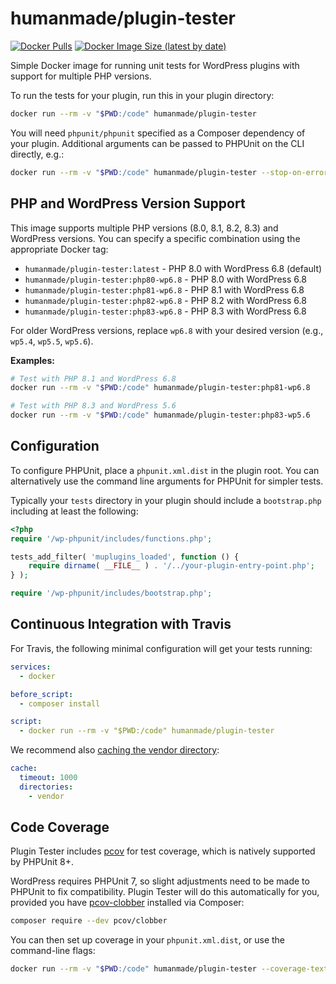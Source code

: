 # humanmade/plugin-tester

[![Docker Pulls](https://img.shields.io/docker/pulls/humanmade/plugin-tester)](https://hub.docker.com/repository/docker/humanmade/plugin-tester) [![Docker Image Size (latest by date)](https://img.shields.io/docker/image-size/humanmade/plugin-tester)](https://hub.docker.com/repository/docker/humanmade/plugin-tester)

Simple Docker image for running unit tests for WordPress plugins with support for multiple PHP versions.

To run the tests for your plugin, run this in your plugin directory:

```sh
docker run --rm -v "$PWD:/code" humanmade/plugin-tester
```

You will need `phpunit/phpunit` specified as a Composer dependency of your plugin. Additional arguments can be passed to PHPUnit on the CLI directly, e.g.:

```sh
docker run --rm -v "$PWD:/code" humanmade/plugin-tester --stop-on-error
```

## PHP and WordPress Version Support

This image supports multiple PHP versions (8.0, 8.1, 8.2, 8.3) and WordPress versions. You can specify a specific combination using the appropriate Docker tag:

- `humanmade/plugin-tester:latest` - PHP 8.0 with WordPress 6.8 (default)
- `humanmade/plugin-tester:php80-wp6.8` - PHP 8.0 with WordPress 6.8
- `humanmade/plugin-tester:php81-wp6.8` - PHP 8.1 with WordPress 6.8
- `humanmade/plugin-tester:php82-wp6.8` - PHP 8.2 with WordPress 6.8
- `humanmade/plugin-tester:php83-wp6.8` - PHP 8.3 with WordPress 6.8

For older WordPress versions, replace `wp6.8` with your desired version (e.g., `wp5.4`, `wp5.5`, `wp5.6`).

**Examples:**

```sh
# Test with PHP 8.1 and WordPress 6.8
docker run --rm -v "$PWD:/code" humanmade/plugin-tester:php81-wp6.8

# Test with PHP 8.3 and WordPress 5.6
docker run --rm -v "$PWD:/code" humanmade/plugin-tester:php83-wp5.6
```

## Configuration

To configure PHPUnit, place a `phpunit.xml.dist` in the plugin root. You can alternatively use the command line arguments for PHPUnit for simpler tests.

Typically your `tests` directory in your plugin should include a `bootstrap.php` including at least the following:

```php
<?php
require '/wp-phpunit/includes/functions.php';

tests_add_filter( 'muplugins_loaded', function () {
	require dirname( __FILE__ ) . '/../your-plugin-entry-point.php';
} );

require '/wp-phpunit/includes/bootstrap.php';
```

## Continuous Integration with Travis

For Travis, the following minimal configuration will get your tests running:

```yaml
services:
  - docker

before_script:
  - composer install

script:
  - docker run --rm -v "$PWD:/code" humanmade/plugin-tester
```

We recommend also [caching the vendor directory](https://docs.travis-ci.com/user/caching/#arbitrary-directories):

```yaml
cache:
  timeout: 1000
  directories:
    - vendor
```


## Code Coverage

Plugin Tester includes [pcov](https://github.com/krakjoe/pcov) for test coverage, which is natively supported by PHPUnit 8+.

WordPress requires PHPUnit 7, so slight adjustments need to be made to PHPUnit to fix compatibility. Plugin Tester will do this automatically for you, provided you have [pcov-clobber](https://github.com/krakjoe/pcov-clobber) installed via Composer:

```sh
composer require --dev pcov/clobber
```

You can then set up coverage in your `phpunit.xml.dist`, or use the command-line flags:

```sh
docker run --rm -v "$PWD:/code" humanmade/plugin-tester --coverage-text --whitelist inc/
```
